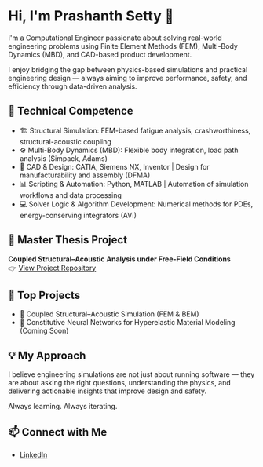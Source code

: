 # Hi, I'm Prashanth Setty 👋
I'm a Computational Engineer passionate about solving real-world engineering problems using Finite Element Methods (FEM), Multi-Body Dynamics (MBD), and CAD-based product development.

I enjoy bridging the gap between physics-based simulations and practical engineering design — always aiming to improve performance, safety, and efficiency through data-driven analysis.

## 🚀 Technical Competence
- 🏗️ Structural Simulation: FEM-based fatigue analysis, crashworthiness, structural-acoustic coupling
- ⚙️ Multi-Body Dynamics (MBD): Flexible body integration, load path analysis (Simpack, Adams)
- 🎯 CAD & Design: CATIA, Siemens NX, Inventor | Design for manufacturability and assembly (DFMA)
- 📊 Scripting & Automation: Python, MATLAB | Automation of simulation workflows and data processing
- 💻 Solver Logic & Algorithm Development: Numerical methods for PDEs, energy-conserving integrators (AVI)


## 📌 Master Thesis Project
**Coupled Structural–Acoustic Analysis under Free-Field Conditions**  
👉 [View Project Repository](https://github.com/psetty97/Coupled-Structural-Acoustic-Simulation)

## 🚀 Top Projects
- 🎯 Coupled Structural–Acoustic Simulation (FEM & BEM)
- 🧠 Constitutive Neural Networks for Hyperelastic Material Modeling (Coming Soon)

## 💡 My Approach
I believe engineering simulations are not just about running software — they are about asking the right questions, understanding the physics, and delivering actionable insights that improve design and safety.

Always learning. Always iterating.

## 📫 Connect with Me
- [LinkedIn](https://linkedin.com/in/prashanth-setty)

